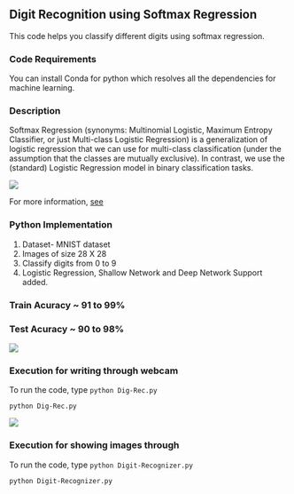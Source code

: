## Digit Recognition using Softmax Regression
This code helps you classify different digits using softmax regression.


### Code Requirements
You can install Conda for python which resolves all the dependencies for machine learning.

### Description
Softmax Regression (synonyms: Multinomial Logistic, Maximum Entropy Classifier, or just Multi-class Logistic Regression) is a generalization of logistic regression that we can use for multi-class classification (under the assumption that the classes are mutually exclusive). In contrast, we use the (standard) Logistic Regression model in binary classification tasks.

<img src="https://github.com/akshaybahadur21/Digit-Recognizer/blob/master/logistic.png">

For more information, [see](https://www.kdnuggets.com/2016/07/softmax-regression-related-logistic-regression.html)


### Python  Implementation

1) Dataset- MNIST dataset
2) Images of size 28 X 28
3) Classify digits from 0 to 9
4) Logistic Regression, Shallow Network and Deep Network Support added.

### Train Acuracy ~ 91 to 99%
### Test Acuracy ~ 90 to 98%

<img src="https://github.com/akshaybahadur21/Digit-Recognizer/blob/master/finalgif">

### Execution for writing through webcam
To run the code, type `python Dig-Rec.py`

```
python Dig-Rec.py
```

<img src="https://github.com/akshaybahadur21/Digit-Recognizer/blob/master/digit.gif">

### Execution for showing images through
To run the code, type `python Digit-Recognizer.py`

```
python Digit-Recognizer.py
```



